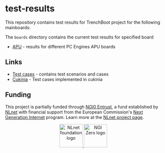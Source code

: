 <!--
SPDX-FileCopyrightText: 2024 3mdeb Sp. z o. o.

SPDX-License-Identifier: CC-BY-SA-4.0
-->

# test-results

This repository contains test results for TrenchBoot project for the following
mainboards:

The `boards` directory contains the current test results for specified board

* [APU](./boards/APU/) - results for different PC Engines APU boards

## Links

* [Test cases](./test-cases/) - contains test scenarios and cases
* [Cukinia](https://github.com/3mdeb/meta-trenchboot/blob/12c72a937484adb40cd14fa60d12eb1392e72e9f/recipes-tests/trenchboot-tests/trenchboot-tests/cukinia.conf)
\- Test cases implemented in cukinia

## Funding

This project is partially funded through
[NGI0 Entrust](https://nlnet.nl/entrust), a fund established by
[NLnet](https://nlnet.nl) with financial support from the European Commission's
[Next Generation Internet](https://ngi.eu) program. Learn more at the
[NLnet project page](https://nlnet.nl/project/TrenchBoot-AMD/).

<p align="center">
    <a href="https://nlnet.nl">
        <img src="https://nlnet.nl/logo/banner.png"
             alt="NLnet foundation logo"
             height="75" />
    </a>
    <a href="https://nlnet.nl/entrust">
        <img src="https://nlnet.nl/image/logos/NGI0_tag.svg"
             alt="NGI Zero logo"
             height="75" />
    </a>
</p>
